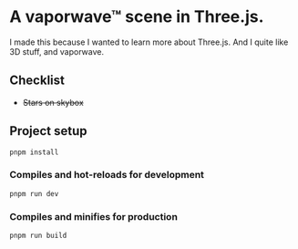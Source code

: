 ﻿# A vaporwave™ scene in Three.js.
 I made this because I wanted to learn more about Three.js. And I quite like 3D stuff, and vaporwave.
## Checklist
<ul>
 <li><strike>Stars on skybox</strike></li>
</ul>

## Project setup
```
pnpm install
```

### Compiles and hot-reloads for development
```
pnpm run dev
```

### Compiles and minifies for production
```
pnpm run build
```
